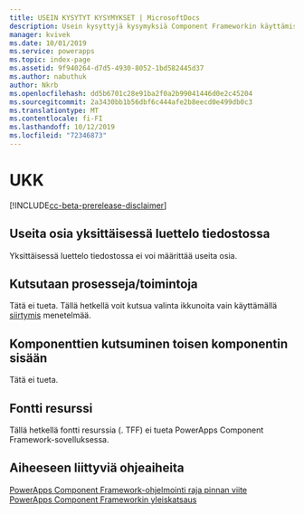 ```yaml
---
title: USEIN KYSYTYT KYSYMYKSET | MicrosoftDocs
description: Usein kysyttyjä kysymyksiä Component Frameworkin käyttämisestä
manager: kvivek
ms.date: 10/01/2019
ms.service: powerapps
ms.topic: index-page
ms.assetid: 9f940264-d7d5-4930-8052-1bd582445d37
ms.author: nabuthuk
author: Nkrb
ms.openlocfilehash: dd5b6701c28e91ba2f0a2b99041446d0e2c45204
ms.sourcegitcommit: 2a3430bb1b56dbf6c444afe2b8eecd0e499db0c3
ms.translationtype: MT
ms.contentlocale: fi-FI
ms.lasthandoff: 10/12/2019
ms.locfileid: "72346873"
---
```

# <a name="faq"></a>UKK

[!INCLUDE[cc-beta-prerelease-disclaimer](../../includes/cc-beta-prerelease-disclaimer.md)]

## <a name="multiple-components-in-single-manifest-file"></a>Useita osia yksittäisessä luettelo tiedostossa

Yksittäisessä luettelo tiedostossa ei voi määrittää useita osia. 

## <a name="calling-processesactions"></a>Kutsutaan prosesseja/toimintoja

Tätä ei tueta. Tällä hetkellä voit kutsua valinta ikkunoita vain käyttämällä [siirtymis](reference/navigation.md) menetelmää.

## <a name="calling-components-within-another-component"></a>Komponenttien kutsuminen toisen komponentin sisään

Tätä ei tueta.

## <a name="font-resource"></a>Fontti resurssi

Tällä hetkellä fontti resurssia (. TFF) ei tueta PowerApps Component Framework-sovelluksessa.

## <a name="related-topics"></a>Aiheeseen liittyviä ohjeaiheita

[PowerApps Component Framework-ohjelmointi raja pinnan viite](reference/index.md)<br/>
[PowerApps Component Frameworkin yleiskatsaus](overview.md)
